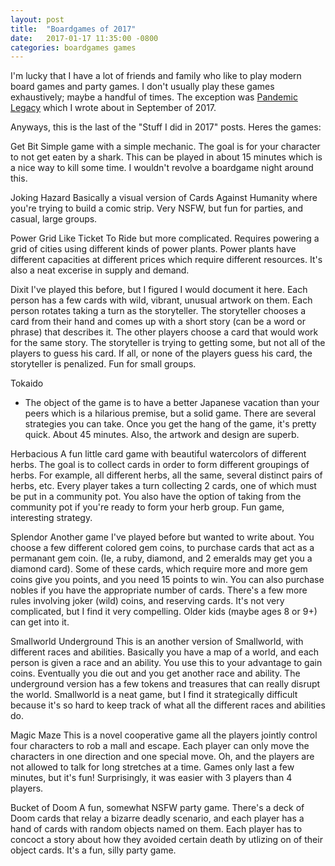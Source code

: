 ```yaml
---
layout: post
title:  "Boardgames of 2017"
date:   2017-01-17 11:35:00 -0800
categories: boardgames games
---
```


I'm lucky that I have a lot of friends and family who like to play modern board games and party games. I don't usually play these games exhaustively; maybe a handful of times. The exception was [Pandemic Legacy]({{site.url}}/posts/pandemic-legacy-season-1) which I wrote about in September of 2017.

Anyways, this is the last of the "Stuff I did in 2017" posts. Heres the games:

Get Bit
Simple game with a simple mechanic. The goal is for your character to not get eaten by a shark. This can be played in about 15 minutes which is a nice way to kill some time. I wouldn't revolve a boardgame night around this.

Joking Hazard
Basically a visual version of Cards Against Humanity where you're trying to build a comic strip. Very NSFW, but fun for parties, and casual, large groups.

Power Grid
Like Ticket To Ride but more complicated. Requires powering a grid of cities using different kinds of power plants. Power plants have different capacities at different prices which require different resources. It's also a neat excerise in supply and demand.

Dixit
I've played this before, but I figured I would document it here. Each person has a few cards with wild, vibrant, unusual artwork on them. Each person rotates taking a turn as the storyteller. The storyteller chooses a card from their hand and comes up with a short story (can be a word or phrase) that describes it. The other players choose a card that would work for the same story. The storyteller is trying to getting some, but not all of the players to guess his card. If all, or none of the players guess his card, the storyteller is penalized. Fun for small groups.

Tokaido
- The object of the game is to have a better Japanese vacation than your peers which is a hilarious premise, but a solid game. There are several strategies you can take. Once you get the hang of the game, it's pretty quick. About 45 minutes. Also, the artwork and design are superb. 

Herbacious
A fun little card game with beautiful watercolors of different herbs. The goal is to collect cards in order to form different groupings of herbs. For example, all different herbs, all the same, several distinct pairs of herbs, etc. Every player takes a turn collecting 2 cards, one of which must be put in a community pot. You also have the option of taking from the community pot if you're ready to form your herb group. Fun game, interesting strategy.

Splendor
Another game I've played before but wanted to write about. You choose a few different colored gem coins, to purchase cards that act as a permanant gem coin. (Ie, a ruby, diamond, and 2 emeralds may get you a diamond card). Some of these cards, which require more and more gem coins give you points, and you need 15 points to win. You can also purchase nobles if you have the appropriate number of cards. There's a few more rules involving joker (wild) coins, and reserving cards. It's not very complicated, but I find it very compelling. Older kids (maybe ages 8 or 9+) can get into it.

Smallworld Underground
This is an another version of Smallworld, with different races and abilities. Basically you have a map of a world, and each person is given a race and an ability. You use this to your advantage to gain coins. Eventually you die out and you get another race and ability. The underground version has a few tokens and treasures that can really disrupt the world. Smallworld is a neat game, but I find it strategically difficult because it's so hard to keep track of what all the different races and abilities do. 

Magic Maze
This is a novel cooperative game all the players jointly control four characters to rob a mall and escape. Each player can only move the characters in one direction and one special move. Oh, and the players are not allowed to talk for long stretches at a time. Games only last a few minutes, but it's fun! Surprisingly, it was easier with 3 players than 4 players.


Bucket of Doom
A fun, somewhat NSFW party game. There's a deck of Doom cards that relay a bizarre deadly scenario, and each player has a hand of cards with random objects named on them. Each player has to concoct a story about how they avoided certain death by utlizing on of their object cards. It's a fun, silly party game.




